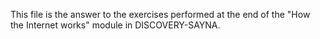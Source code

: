 This file is the answer to the exercises performed at the end of the "How the Internet works" module in DISCOVERY-SAYNA.
